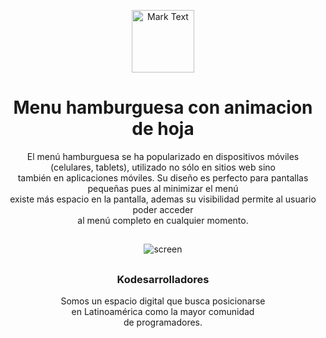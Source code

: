 <p align="center"><img src="https://github.com/Kodesarrolladores/Base/blob/master/FB%20profile/facebook-profile-transparente.png" alt="Mark Text" width="100" height="100"></p>

<h1 align="center">Menu hamburguesa con animacion de hoja</h1>

<p align="center">
El menú hamburguesa se ha popularizado en dispositivos móviles (celulares, tablets), utilizado no sólo en sitios web sino<br>
también en aplicaciones móviles. Su diseño es perfecto para pantallas pequeñas pues al minimizar el menú<br>
existe más espacio en la pantalla, ademas su visibilidad permite al usuario poder acceder<br>
al menú completo en cualquier momento.
</p>

## 
<p align="center">
  <img align="center" src="https://media.giphy.com/media/LqyTVrwrXL7ELgGg4C/giphy.gif" alt="screen">
</p>

##

<h3 align="center">Kodesarrolladores</h3>
<p align="center">
Somos un espacio digital que busca posicionarse <br>
en Latinoamérica como la mayor comunidad <br>
de programadores.
</p>

